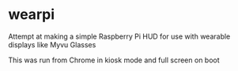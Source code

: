 # wearpi
Attempt at making a simple Raspberry Pi HUD for use with wearable displays like Myvu Glasses

This was run from Chrome in kiosk mode and full screen on boot
